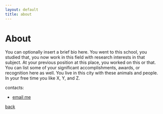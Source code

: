 ```yaml
---
layout: default
title: about
---
```


# About

You can optionally insert a brief bio here. You went to this school, you studied that, you now work in this field with research interests in that subject. At your previous position at this place, you worked on this or that. You can list some of your significant accomplishments, awards, or recognition here as well. You live in this city with these animals and people. In your free time you like X, Y, and Z.

contacts:
- [email me](mailto:MilesMoran2018@gmail.com)

[back](./)
